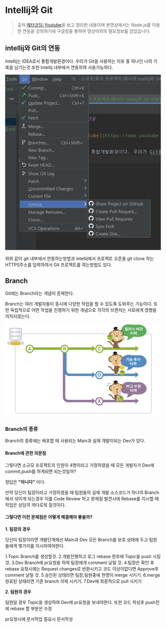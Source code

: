 # Intellij와 Git

> 출처 [메타코딩-Youtube](https://www.youtube.com/watch?v=W3RAX9ugrUU)을 보고 정리한 내용이며 본영상에서는 Node.js를 이용한 연동을 강의하기에 구글링을 통하여 영상이외의 필요정보를 얻었습니다.

## intellij와 Git의 연동

Intellij는 IDEA로서 통합개발환경이다. 우리가 Git을 사용하는 이유 중 하나인 나의 기록을 남기는것 또한 Intellij 내부에서 연동하여 사용가능하다.

![intellij-git](../TIL-img/intellij-git.png)

위와 같이 git 내부에서 연동하는방법과 intellij에서 프로젝트 오픈을 git clone 하는 HTTPS주소를 입력하여서 Git 프로젝트를 여는방법도 있다.

## Branch

Git에는 Branch라는 개념이 존재한다.

Branch는 여러 개발자들이 동시에 다양한 작업을 할 수 있도록 도와주는 기능이다. 또한 독립적으로 어떤 작업을 진행하기 위한 개념으로 각각의 브랜치는 서로에게 영향을 끼치지않는다.

![branch](../TIL-img/branch.png)

### Branch의 종류

Branch의 종류에는 배포할 때 사용되는 Main과 실제 개발이되는 Dev가 있다.

#### Branch에 관한 의문점

그렇다면 소규모 프로젝트의 인원이 4명이라고 가정하였을 때 모든 개발자가 Dev에 commit,push를 하게되면 되는것일까?

정답은 **"아니다"** 이다.

만약 당신이 팀장이라고 가정하였을 때 팀원들의 실제 개발 소스코드가 하나의 Branch에서 섞이게 되는경우 이를 Code Review 하고 문제점 발견시에 Rebase를 지시할 때 작업은 상당히 까다로워 질것이다. 

#### 그렇다면 이런 문제점은 어떻게 해결해야 좋을까?

**1. 팀장의 경우**

당신이 팀장이라면 개발단계에선 Main과 Dev 모든 Branch를 보호 상태에 두고 팀원들에게 몇가지를 지시하여야한다.

1.Topic Branch를 생성할것.
2.개발진행하고 로그 rebase 한후에 Topic을 push 시킬 것. 
3.Dev Branch에 pr요청을 하여 팀장에게 comment 날릴 것.
4.팀장은 확인 후 rebase 요청시에는 Request changes로 반환시키고 코드 이상이없다면 Approve후 comment 날릴 것.
5.승인된 상태라면 팀장,팀원중에 한명이 merge 시키기.
6.merge 완료된 상태라면 기존 branch 삭제 시키기.
7.Dev에 최종적으로 pull 시키기

**2. 팀원의 경우**

팀원일 경우 Topic을 생성하여 Dev에 pr요청을 보내야한다.
또한 코드 작성후 push전에 rebase 할 부분은 수정

pr요청시에 문서작업 필요시 문서작성
